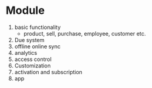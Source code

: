 # Module
1. basic functionality
    - product, sell, purchase, employee, customer etc.
1. Due system
1. offline online sync
1. analytics
1. access control
1. Customization
1. activation and subscription
1. app
